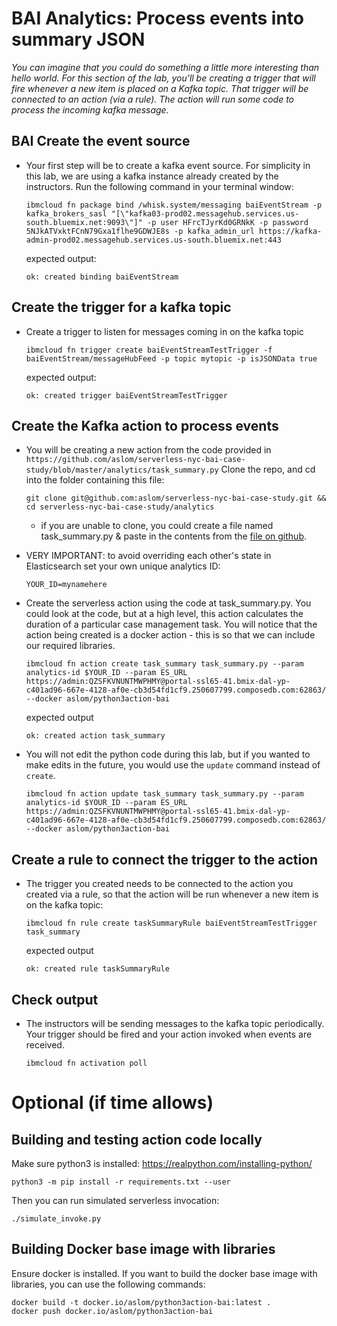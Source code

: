 # BAI Analytics: Process events into summary JSON
*You can imagine that you could do something a little more interesting than hello world.  For this section of the lab, you'll be creating a trigger that will fire whenever a new item is placed on a Kafka topic.  That trigger will be connected to an action (via a rule).  The action will run some code to process the incoming kafka message.*


## BAI Create the event source
- Your first step will be to create a kafka event source. For simplicity in this lab, we are using a kafka instance already created by the instructors. Run the following command in your terminal window:

  ```
  ibmcloud fn package bind /whisk.system/messaging baiEventStream -p kafka_brokers_sasl "[\"kafka03-prod02.messagehub.services.us-south.bluemix.net:9093\"]" -p user HFrcTJyrKd0GRNkK -p password 5NJkATVxktFCnN79Gxa1flhe9GDWJE8s -p kafka_admin_url https://kafka-admin-prod02.messagehub.services.us-south.bluemix.net:443
  ```

  expected output:

  ```
  ok: created binding baiEventStream
  ```


## Create the trigger for a kafka topic

- Create a trigger to listen for messages coming in on the kafka topic

  ```
  ibmcloud fn trigger create baiEventStreamTestTrigger -f baiEventStream/messageHubFeed -p topic mytopic -p isJSONData true
  ```

  expected output:

  ```
  ok: created trigger baiEventStreamTestTrigger
  ```

## Create the Kafka action to process events

- You will be creating a new action from the code provided in `https://github.com/aslom/serverless-nyc-bai-case-study/blob/master/analytics/task_summary.py` Clone the repo, and cd into the folder containing this file:
  
  `git clone git@github.com:aslom/serverless-nyc-bai-case-study.git && cd serverless-nyc-bai-case-study/analytics`
  
    - if you are unable to clone, you could create a file named task_summary.py & paste in the contents from the [file on github](https://raw.githubusercontent.com/aslom/serverless-nyc-bai-case-study/master/analytics/task_summary.py).

- VERY IMPORTANT: to avoid overriding each other's state in Elasticsearch set your own unique analytics ID:
  ```
  YOUR_ID=mynamehere
  ```
- Create the serverless action using the code at task_summary.py. You could look at the code, but at a high level, this action calculates the duration of a particular case management task. You will notice that the action being created is a docker action - this is so that we can include our required libraries.
  ```
  ibmcloud fn action create task_summary task_summary.py --param analytics-id $YOUR_ID --param ES_URL https://admin:QZSFKVNUNTMWPHMY@portal-ssl65-41.bmix-dal-yp-c401ad96-667e-4128-af0e-cb3d54fd1cf9.250607799.composedb.com:62863/ --docker aslom/python3action-bai
  ```

  expected output

  ```
  ok: created action task_summary
  ```

- You will not edit the python code during this lab, but if you wanted to make edits in the future, you would use the `update` command instead of `create`.

  ```
  ibmcloud fn action update task_summary task_summary.py --param analytics-id $YOUR_ID --param ES_URL https://admin:QZSFKVNUNTMWPHMY@portal-ssl65-41.bmix-dal-yp-c401ad96-667e-4128-af0e-cb3d54fd1cf9.250607799.composedb.com:62863/ --docker aslom/python3action-bai
  ```


## Create a rule to connect the trigger to the action

- The trigger you created needs to be connected to the action you created via a rule, so that the action will be run whenever a new item is on the kafka topic:

  ```
  ibmcloud fn rule create taskSummaryRule baiEventStreamTestTrigger task_summary
  ```

  expected output

  ```
  ok: created rule taskSummaryRule
  ```


## Check output

- The instructors will be sending messages to the kafka topic periodically. Your trigger should be fired and your action invoked when events are received.

  ```
  ibmcloud fn activation poll
  ```

# Optional (if time allows)

## Building and testing action code locally

Make sure python3 is installed: https://realpython.com/installing-python/

```
python3 -m pip install -r requirements.txt --user
```

Then you can run simulated serverless invocation:

```
./simulate_invoke.py
```



## Building Docker base image with libraries

Ensure docker is installed. If you want to build the docker base image with libraries, you can use the following commands:
```
docker build -t docker.io/aslom/python3action-bai:latest .
docker push docker.io/aslom/python3action-bai
```
